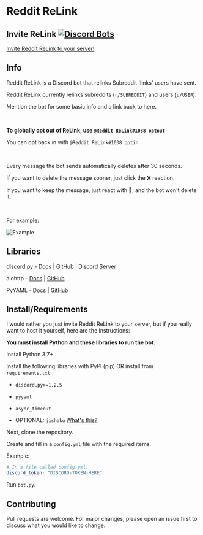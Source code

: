 # Reddit ReLink

## Invite ReLink [![Discord Bots](https://top.gg/api/widget/status/618868626945998849.svg)](https://top.gg/bot/618868626945998849)

[Invite Reddit ReLink to your server!](https://discordapp.com/api/oauth2/authorize?client_id=618868626945998849&permissions=18432&scope=bot)

## Info

Reddit ReLink is a Discord bot that relinks Subreddit 'links' users have sent.

Reddit ReLink currently relinks subreddits (`r/SUBREDDIT`) and users (`u/USER`).

Mention the bot for some basic info and a link back to here.

‍

**To globally opt out of ReLink, use `@Reddit ReLink#1038 optout`**

You can opt back in with `@Reddit ReLink#1038 optin`

‍

Every message the bot sends automatically deletes after 30 seconds.

If you want to delete the message sooner, just click the ❌ reaction.

If you want to keep the message, just react with 📌, and the bot won't delete it.

‍

For example:

![Example](https://i.imgur.com/v6ZyNi3.png)

## Libraries

discord.py - [Docs](https://discordpy.readthedocs.io) | [GitHub](https://github.com/Rapptz/discord.py) | [Discord Server](https://discord.gg/r3sSKJJ)

aiohttp - [Docs](https://docs.aiohttp.org/en/stable/) | [GitHub](https://github.com/aio-libs/aiohttp)

PyYAML - [Docs](https://pyyaml.org/) | [GitHub](https://github.com/yaml/pyyaml)

## Install/Requirements

I would rather you just invite Reddit ReLink to your server,
but if you really want to host it yourself, here are the instructions:

**You must install Python and these libraries to run the bot.**

Install Python 3.7+

Install the following libraries with PyPI (pip) OR install from `requirements.txt`:

- `discord.py>=1.2.5`

- `pyyaml`

- `async_timeout`

- OPTIONAL: `jishaku` [What's this?](https://github.com/Gorialis/jishaku)

Next, clone the repository.

Create and fill in a `config.yml` file with the required items.

Example:

```yml
# In a file called config.yml:
discord_token: "DISCORD-TOKEN-HERE"
```

Run `bot.py`.

## Contributing

Pull requests are welcome. For major changes, please open an issue first to discuss what you would like to change.
